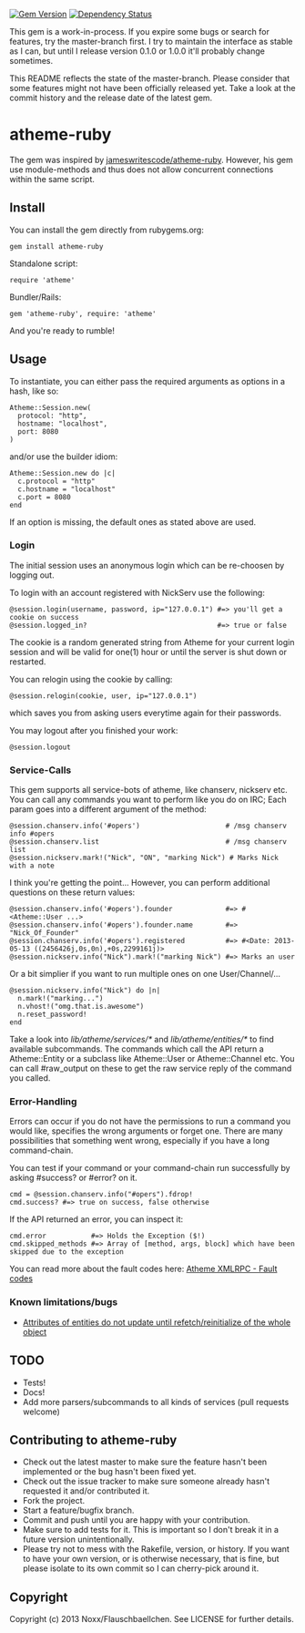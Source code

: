 [![Gem Version](https://badge.fury.io/rb/atheme-ruby.png)](http://badge.fury.io/rb/atheme-ruby) [![Dependency Status](https://gemnasium.com/Flauschbaellchen/atheme-ruby.png)](https://gemnasium.com/Flauschbaellchen/atheme-ruby)

This gem is a work-in-process. If you expire some bugs or search for features, try the master-branch first.
I try to maintain the interface as stable as I can, but until I release version 0.1.0 or 1.0.0 it'll probably change sometimes.

This README reflects the state of the master-branch.
Please consider that some features might not have been officially released yet.
Take a look at the commit history and the release date of the latest gem.

# atheme-ruby
The gem was inspired by [jameswritescode/atheme-ruby](https://github.com/jameswritescode/atheme-ruby/).
However, his gem use module-methods and thus does not allow concurrent connections within the same script.

## Install

You can install the gem directly from rubygems.org:

    gem install atheme-ruby

Standalone script:

    require 'atheme'

Bundler/Rails:

    gem 'atheme-ruby', require: 'atheme'

And you're ready to rumble!

## Usage

To instantiate, you can either pass the required arguments as options in a
hash, like so:

    Atheme::Session.new(
      protocol: "http",
      hostname: "localhost",
      port: 8080
    )

and/or use the builder idiom:

    Atheme::Session.new do |c| 
      c.protocol = "http"
      c.hostname = "localhost"
      c.port = 8080
    end

If an option is missing, the default ones as stated above are used.

### Login

The initial session uses an anonymous login which can be re-choosen by logging out.

To login with an account registered with NickServ use the following:

    @session.login(username, password, ip="127.0.0.1") #=> you'll get a cookie on success
    @session.logged_in?                                #=> true or false

The cookie is a random generated string from Atheme for your current login session and will be valid for one(1) hour or until the server is shut down or restarted.

You can relogin using the cookie by calling:

    @session.relogin(cookie, user, ip="127.0.0.1")

which saves you from asking users everytime again for their passwords.

You may logout after you finished your work:

    @session.logout

### Service-Calls

This gem supports all service-bots of atheme, like chanserv, nickserv etc.
You can call any commands you want to perform like you do on IRC; Each param goes into a different argument of the method:

    @session.chanserv.info('#opers')                     # /msg chanserv info #opers
    @session.chanserv.list                               # /msg chanserv list
    @session.nickserv.mark!("Nick", "ON", "marking Nick") # Marks Nick with a note

I think you're getting the point...
However, you can perform additional questions on these return values:

    @session.chanserv.info('#opers').founder             #=> #<Atheme::User ...>
    @session.chanserv.info('#opers').founder.name        #=> "Nick_Of_Founder"
    @session.chanserv.info('#opers').registered          #=> #<Date: 2013-05-13 ((2456426j,0s,0n),+0s,2299161j)>
    @session.nickserv.info("Nick").mark!("marking Nick") #=> Marks an user

Or a bit simplier if you want to run multiple ones on one User/Channel/...

    @session.nickserv.info("Nick") do |n|
      n.mark!("marking...")
      n.vhost!("omg.that.is.awesome")
      n.reset_password!
    end

Take a look into _lib/atheme/services/*_ and _lib/atheme/entities/*_ to find available subcommands.
The commands which call the API return a Atheme::Entity or a subclass like Atheme::User or Atheme::Channel etc. You can call #raw_output on these to get the raw service reply of the command you called.

### Error-Handling

Errors can occur if you do not have the permissions to run a command you would like, specifies the wrong arguments or forget one.
There are many possibilities that something went wrong, especially if you have a long command-chain.

You can test if your command or your command-chain run successfully by asking #success? or #error? on it.

    cmd = @session.chanserv.info("#opers").fdrop!
    cmd.success? #=> true on success, false otherwise

If the API returned an error, you can inspect it:

    cmd.error           #=> Holds the Exception ($!)
    cmd.skipped_methods #=> Array of [method, args, block] which have been skipped due to the exception

You can read more about the fault codes here: [Atheme XMLRPC - Fault codes](https://github.com/atheme/atheme/blob/master/doc/XMLRPC#L106)


### Known limitations/bugs

* [Attributes of entities do not update until refetch/reinitialize of the whole object](https://github.com/Flauschbaellchen/atheme-ruby/issues/1)


TODO
----
* Tests!
* Docs!
* Add more parsers/subcommands to all kinds of services (pull requests welcome)

Contributing to atheme-ruby
---------------------------
 
* Check out the latest master to make sure the feature hasn't been implemented or the bug hasn't been fixed yet.
* Check out the issue tracker to make sure someone already hasn't requested it and/or contributed it.
* Fork the project.
* Start a feature/bugfix branch.
* Commit and push until you are happy with your contribution.
* Make sure to add tests for it. This is important so I don't break it in a future version unintentionally.
* Please try not to mess with the Rakefile, version, or history. If you want to have your own version, or is otherwise necessary, that is fine, but please isolate to its own commit so I can cherry-pick around it.

Copyright
---------

Copyright (c) 2013 Noxx/Flauschbaellchen. See LICENSE for further details.

